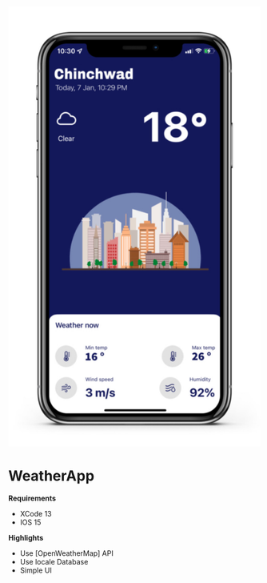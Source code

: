 <p align="center"><img src="WeatherApp/Image/screenshot.png" /></p>


# WeatherApp
**Requirements**
- XCode 13
- IOS 15

**Highlights**
- Use [OpenWeatherMap] API
- Use locale Database
- Simple UI
